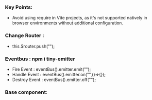 ### Key Points:
- Avoid using require in Vite projects, as it's not supported natively in browser environments without additional configuration.

### Change Router : 
- this.$router.push("");

### Eventbus : npm i tiny-emitter
- Fire Event      :   eventBus().emitter.emit("");
- Handle Event    :   eventBus().emitter.on("",()=>{});
- Destroy Event   :   eventBus().emitter.off("");

### Base component:
<template>
  <ion-page>
    <div>
      <h5>About Page</h5>
    </div>
  </ion-page>  
</template>

<script>
import { useRouter } from 'vue-router';

export default {
  name: "AboutPage",
  setup() {
    const router = useRouter();
    return {
      router,
    };
  },
}
</script>
